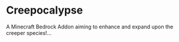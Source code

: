 # Creepocalypse

A Minecraft Bedrock Addon aiming to enhance and expand upon the creeper species!...

